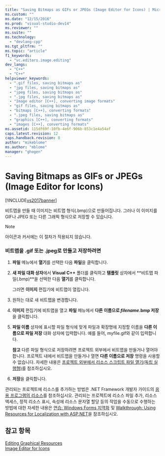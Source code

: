 ```yaml
---
title: "Saving Bitmaps as GIFs or JPEGs (Image Editor for Icons) | Microsoft Docs"
ms.custom: ""
ms.date: "12/15/2016"
ms.prod: "visual-studio-dev14"
ms.reviewer: ""
ms.suite: ""
ms.technology: 
  - "devlang-cpp"
ms.tgt_pltfrm: ""
ms.topic: "article"
f1_keywords: 
  - "vc.editors.image.editing"
dev_langs: 
  - "C++"
  - "C++"
helpviewer_keywords: 
  - ".gif files, saving bitmaps as"
  - "jpg files, saving bitmaps as"
  - "jpeg files, saving bitmaps as"
  - ".jpg files, saving bitmaps as"
  - "Image editor [C++], converting image formats"
  - "gif files, saving bitmaps as"
  - "bitmaps [C++], converting formats"
  - ".jpeg files, saving bitmaps as"
  - "graphics [C++], converting formats"
  - "images [C++], converting formats"
ms.assetid: 115df69f-10fb-4e6f-906b-853c1e4a54af
caps.latest.revision: 12
caps.handback.revision: 8
author: "mikeblome"
ms.author: "mblome"
manager: "ghogen"
---
```

# Saving Bitmaps as GIFs or JPEGs (Image Editor for Icons)
[!INCLUDE[vs2017banner](../assembler/inline/includes/vs2017banner.md)]

비트맵을 만들 때 이미지는 비트맵 형식\(.bmp\)으로 만들어집니다.  그러나 이 이미지를 GIF나 JPEG 또는 다른 그래픽 형식으로 저장할 수 있습니다.  
  
> [!NOTE]
>  아이콘과 커서에는 이 절차가 적용되지 않습니다.  
  
### 비트맵을 .gif 또는 .jpeg로 만들고 저장하려면  
  
1.  **파일** 메뉴에서 **열기**를 선택한 다음 **파일**을 클릭합니다.  
  
2.  **새 파일 대화 상자**에서 **Visual C\+\+** 폴더를 클릭하고 **템플릿** 상자에서 **비트맵 파일\(.bmp\)**을 선택한 다음 **열기**를 클릭합니다.  
  
     그러면 **이미지** 편집기에 비트맵이 열립니다.  
  
3.  원하는 대로 새 비트맵을 변경합니다.  
  
4.  **이미지** 편집기에 비트맵을 열고 **파일** 메뉴에서 **다른 이름으로 *filename*.bmp 저장**을 클릭합니다.  
  
5.  **파일 이름** 상자에 표시할 파일 형식에 맞게 파일과 확장명에 지정할 이름을 **다른 이름으로 파일 저장** 대화 상자에 입력합니다.  예를 들어, myfile.gif와 같이 입력합니다.  
  
     **참고**  다른 파일 형식으로 저장하려면 프로젝트 외부에서 비트맵을 만들거나 열어야 합니다.  프로젝트 내에서 비트맵을 만들거나 열면 **다른 이름으로 저장** 명령을 사용할 수 없습니다.  자세한 내용은 [프로젝트 외부에서 리소스 스크립트 파일 열기\(독립 실행형\)](../windows/how-to-open-a-resource-script-file-outside-of-a-project-standalone.md)를 참조하십시오.  
  
6.  **저장**을 클릭합니다.  
  
 관리되는 프로젝트에 리소스를 추가하는 방법은 .NET Framework 개발자 가이드의 [응용 프로그램의 리소스](../Topic/Resources%20in%20Desktop%20Apps.md)를 참조하십시오. 관리되는 프로젝트에 리소스 파일 추가, 리소스 액세스, 정적 리소스 표시, 속성에 리소스 문자열 할당 등의 작업을 수동으로 수행하는 방법에 대한 자세한 내용은 [연습: Windows Forms 지역화](http://msdn.microsoft.com/ko-kr/9a96220d-a19b-4de0-9f48-01e5d82679e5) 및 [Walkthrough: Using Resources for Localization with ASP.NET](../Topic/Walkthrough:%20Using%20Resources%20for%20Localization%20with%20ASP.NET.md)을 참조하십시오.  
  
## 참고 항목  
 [Editing Graphical Resources](../mfc/editing-graphical-resources-image-editor-for-icons.md)   
 [Image Editor for Icons](../mfc/image-editor-for-icons.md)
